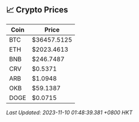 ## 📈 Crypto Prices

| Coin | Price |
| ---- | ----- |
| BTC | $36457.5125 |
| ETH | $2023.4613 |
| BNB | $246.7487 |
| CRV | $0.5371 |
| ARB | $1.0948 |
| OKB | $59.1387 |
| DOGE | $0.0715 |

_Last Updated: 2023-11-10 01:48:39.381 +0800 HKT_